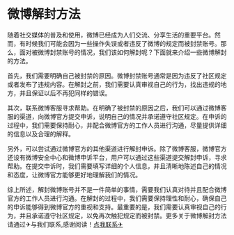 # 微博解封方法

随着社交媒体的普及和使用，微博已经成为人们交流、分享生活的重要平台。然而，有时候我们可能会因为一些操作失误或者违反了微博的规定而被封禁账号。那么，面对被微博封禁账号的情况，我们该如何解封呢？下面就来介绍一些微博解封的方法。

首先，我们需要明确自己被封禁的原因。微博封禁账号通常是因为违反了社区规定或者发布了违规内容。在解封之前，我们需要认真审视自己的行为，找出违规的地方，并且保证以后不再犯同样的错误。

其次，联系微博客服寻求帮助。在明确了被封禁的原因之后，我们可以通过微博客服的渠道，向微博官方提交申诉，说明自己的情况并承诺遵守社区规定。在申诉的过程中，我们需要保持耐心，并配合微博官方的工作人员进行沟通，尽量提供详细的信息以及合理的解释。

另外，可以尝试通过微博官方的其他渠道进行解封申诉。除了微博客服，微博官方还设有微博安全中心和微博申诉平台，用户可以通过这些渠道提交解封申诉，寻求帮助。在提交申诉时，我们需要填写详细的个人信息，并且清晰地陈述自己的情况和态度，让微博官方能够更好地理解我们的情况。

综上所述，解封微博账号并不是一件简单的事情，需要我们认真对待并且配合微博官方的工作人员进行沟通。在解封的过程中，我们需要保持理性和耐心，确保自己的申诉能够得到微博官方的重视和支持。最重要的是，我们需要认真审视自己的行为，并且承诺遵守社区规定，以免再次触犯规定而被封禁。更多关于微博解封方法 请通过✈与我们联系,感谢阅读！[点我联系✈](https://u.k02.cc)